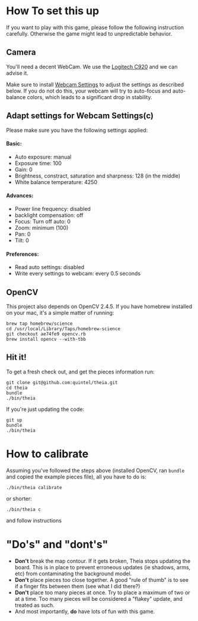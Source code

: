 # How To set this up

If you want to play with this game, please follow the following instruction carefully. Otherwise the game
might lead to unpredictable behavior.

## Camera

You'll need a decent WebCam. We use the [Logitech C920](http://www.logitech.com/en-us/product/hd-pro-webcam-c920)
and we can advise it.

Make sure to install
[Webcam Settings](https://itunes.apple.com/us/app/webcam-settings/id533696630?mt=12)
to adjust the settings as described below. If you do not do this, your webcam will try
to auto-focus and auto-balance colors, which leads to a significant drop in stability.

## Adapt settings for Webcam Settings(c)

Please make sure you have the following settings applied:

#### Basic:

* Auto exposure: manual
* Exposure time: 100
* Gain: 0
* Brightness, constract, saturation and sharpness: 128 (in the middle)
* White balance temperature: 4250

#### Advances:

* Power line frequency: disabled
* backlight compensation: off
* Focus: Turn off auto: 0
* Zoom: minimum (100)
* Pan: 0
* Tilt: 0

#### Preferences:

* Read auto settings: disabled
* Write every settings to webcam: every 0.5 seconds

## OpenCV

This project also depends on OpenCV 2.4.5. If you have homebrew
installed on your mac, it's a simple matter of running:

    brew tap homebrew/science
    cd /usr/local/Library/Taps/homebrew-science
    git checkout ae74fe9 opencv.rb
    brew install opencv --with-tbb

## Hit it!

To get a fresh check out, and get the pieces information run:

    git clone git@github.com:quintel/theia.git
    cd theia
    bundle
    ./bin/theia
    
If you're just updating the code:

    git up
    bundle
    ./bin/theia

# How to calibrate

Assuming you've followed the steps above (installed OpenCV, ran `bundle` and copied the example pieces file), all you have to do is:

    ./bin/theia calibrate
    
or shorter:

    ./bin/theia c

and follow instructions

# "Do's" and "dont's"

* **Don't** break the map contour. If it gets broken, Theia stops updating the board. This is in place to prevent erroneous updates
(ie shadows, arms, etc) from contaminating the background model.
* **Don't** place pieces too close together. A good "rule of thumb" is to see if a finger fits between them (see what I did there?)
* **Don't** place too many pieces at once. Try to place a maximum of two or at a time. Too many pieces will be considered a "flakey" update, and
treated as such.
* And most importantly, **do** have lots of fun with this game.
